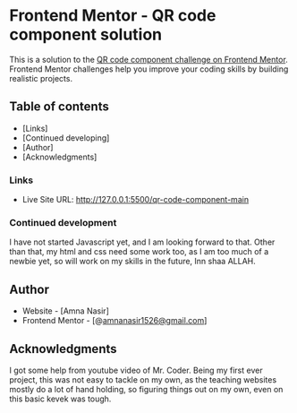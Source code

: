 # Frontend Mentor - QR code component solution

This is a solution to the [QR code component challenge on Frontend Mentor](https://www.frontendmentor.io/challenges/qr-code-component-iux_sIO_H). Frontend Mentor challenges help you improve your coding skills by building realistic projects. 

## Table of contents
 
  - [Links]
  - [Continued developing]
- [Author]
- [Acknowledgments]

### Links

- Live Site URL: http://127.0.0.1:5500/qr-code-component-main

### Continued development

I have not started Javascript yet, and I am looking forward to that. Other than that, my html and css need some work too, as I am too much of a newbie yet, so will work on my skills in the future, Inn shaa ALLAH.

## Author

- Website - [Amna Nasir]
- Frontend Mentor - [@amnanasir1526@gmail.com]


## Acknowledgments

I got some help from youtube video of Mr. Coder. Being my first ever project, this was not easy to tackle on my own, as the teaching websites mostly do a lot of hand holding, so figuring things out on my own, even on this basic kevek was tough.
